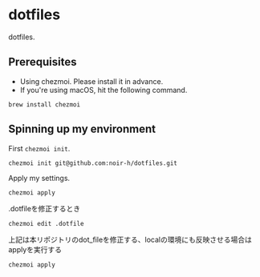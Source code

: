 # dotfiles
dotfiles.

## Prerequisites
- Using chezmoi. Please install it in advance.
- If you're using macOS, hit the following command.

```
brew install chezmoi
```

## Spinning up my environment

First `chezmoi init`.

```
chezmoi init git@github.com:noir-h/dotfiles.git
```

Apply my settings.

```
chezmoi apply
```

.dotfileを修正するとき
```
chezmoi edit .dotfile
```
上記は本リポジトリのdot_fileを修正する、localの環境にも反映させる場合はapplyを実行する
```
chezmoi apply
```